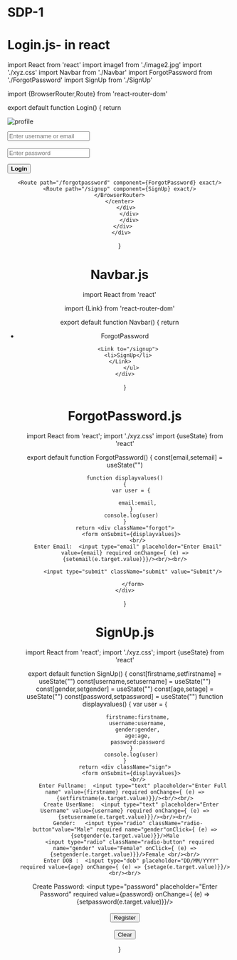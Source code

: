 # SDP-1

# Login.js- in react
import React from 'react'
import image1 from './image2.jpg'
import './xyz.css'
import Navbar from './Navbar'
import ForgotPassword from './ForgotPassword'
import SignUp from './SignUp'

import {BrowserRouter,Route} from 'react-router-dom'

export default function Login()
{
    return <div>
    <div class="image4">
    <div className="main">
    <div className="sub-main">
    <div>
    <div className="img">
    <div className="image">
    <img src={image1} alt="profile" className="profile"/>
    </div>
    </div>
    <div>
        <p></p>
    <div>
   <input type="text" placeholder="Enter username or email" className="name"/>
    </div>
    <div className="second-input"/>
     <div>                     
   <input type="password" placeholder="Enter password" className="name"/>
   </div>
     <div className="login-button">
   <button><b>Login</b></button>
     </div>
      </div>
      <center>
      <BrowserRouter>
     <Navbar/>
    
    
    <Route path="/forgotpassword" component={ForgotPassword} exact/>
    <Route path="/signup" component={SignUp} exact/>
    </BrowserRouter>
    </center>
        </div>
          </div>
          </div>
      </div>
     </div>
 }
 
 # Navbar.js
 import React from 'react'

import {Link} from 'react-router-dom'

export default function Navbar()
{
    return <div>
         <ul>
       <Link to="/forgotpassword">
<li>ForgotPassword</li>
</Link> 
       
      <Link to="/signup">
      <li>SignUp</li>
      </Link>     
        </ul>
    </div>
} 

# ForgotPassword.js
import React from 'react';
import './xyz.css'
import {useState} from 'react'

export default function ForgotPassword()
{
    const[email,setemail] = useState("")
   
    function displayvalues()
    {
        var user = {
            
            email:email,
        }
        console.log(user)
    }
    return <div className="forgot">
        <form onSubmit={displayvalues}>
            <br/>
      Enter Email:  <input type="email" placeholder="Enter Email" value={email} required onChange={ (e) => {setemail(e.target.value)}}/><br/><br/>
        
         <input type="submit" className="submit" value="Submit"/>
         
         </form>
    </div>
}

# SignUp.js
import React from 'react';
import './xyz.css';
import {useState} from 'react'

export default function SignUp()
{
    const[firstname,setfirstname] = useState("")
    const[username,setusername] = useState("")
    const[gender,setgender] = useState("")
    const[age,setage] = useState("")
    const[password,setpassword] = useState("")
    function displayvalues()
    {
        var user = {
            
            firstname:firstname,
            username:username,
            gender:gender,
            age:age,
            password:password
        }
        console.log(user)
    }
    return <div className="sign">
        <form onSubmit={displayvalues}>
            <br/>
         Enter Fullname:  <input type="text" placeholder="Enter Full name" value={firstname} required onChange={ (e) => {setfirstname(e.target.value)}}/><br/><br/>
        Create UserName:  <input type="text" placeholder="Enter Username" value={username} required onChange={ (e) => {setusername(e.target.value)}}/><br/><br/>
      Gender:   <input type="radio" className="radio-button"value="Male" required name="gender"onClick={ (e) => {setgender(e.target.value)}}/>Male
       <input type="radio" className="radio-button" required name="gender" value="Female" onClick={ (e) => {setgender(e.target.value)}}/>Female <br/><br/>
        Enter DOB :  <input type="dob" placeholder="DD/MM/YYYY" required value={age} onChange={ (e) => {setage(e.target.value)}}/><br/><br/>
 Create Password: <input type="password" placeholder="Enter Password" required value={password} onChange={ (e) => {setpassword(e.target.value)}}/><br/><br/>
         <input type="submit" className="submit" value="Register"/><br/> <br/>
         <input type="reset" className="clear" value="Clear"/>
         </form>
    </div>
}
